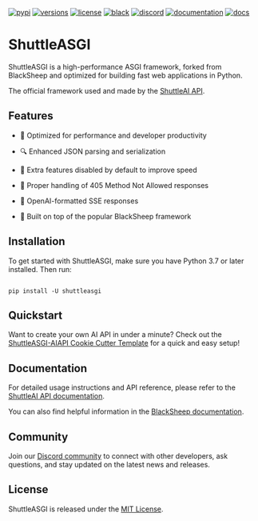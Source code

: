 [![pypi](https://img.shields.io/pypi/v/ShuttleASGI.svg?color=blue)](https://pypi.org/project/ShuttleASGI/)
[![versions](https://img.shields.io/pypi/pyversions/shuttleasgi.svg)](https://github.com/shuttleai/shuttleasgi)
[![license](https://img.shields.io/github/license/shuttleai/ShuttleASGI.svg)](https://github.com/Neoteroi/blacksheep/blob/main/LICENSE)
[![black](https://img.shields.io/badge/code%20style-black-000000.svg)](https://github.com/psf/black)
[![discord](https://img.shields.io/discord/1152262611291869237?style=plastic&logo=discord&logoColor=violet&label=Discord&labelColor=white&color=7289DA)](https://discord.gg/shuttleai)
[![documentation](https://img.shields.io/badge/📖-docs-purple?label=BlackSheep)](https://www.neoteroi.dev/blacksheep/)
[![docs](https://img.shields.io/badge/📖-docs-purple?label=ShuttleAI%20API)](https://docs.shuttleai.app/)

# ShuttleASGI

ShuttleASGI is a high-performance ASGI framework, forked from BlackSheep and optimized for building fast web applications in Python.

The official framework used and made by the [ShuttleAI API](https://api.shuttleai.app/).

## Features

- 🚀 Optimized for performance and developer productivity

- 🔍 Enhanced JSON parsing and serialization

- 🔧 Extra features disabled by default to improve speed

- 📝 Proper handling of 405 Method Not Allowed responses

- 📡 OpenAI-formatted SSE responses

- 🐍 Built on top of the popular BlackSheep framework

## Installation

To get started with ShuttleASGI, make sure you have Python 3.7 or later installed. Then run:

```shell

pip install -U shuttleasgi

```

## Quickstart

Want to create your own AI API in under a minute? Check out the [ShuttleASGI-AIAPI Cookie Cutter Template](https://herumes/ShuttleASGI-AIAPI) for a quick and easy setup!

## Documentation

For detailed usage instructions and API reference, please refer to the [ShuttleAI API documentation](https://docs.shuttleai.app/).

You can also find helpful information in the [BlackSheep documentation](https://www.neoteroi.dev/blacksheep/).

## Community

Join our [Discord community](https://discord.gg/shuttleai) to connect with other developers, ask questions, and stay updated on the latest news and releases.

## License

ShuttleASGI is released under the [MIT License](https://github.com/Neoteroi/blacksheep/blob/main/LICENSE).
